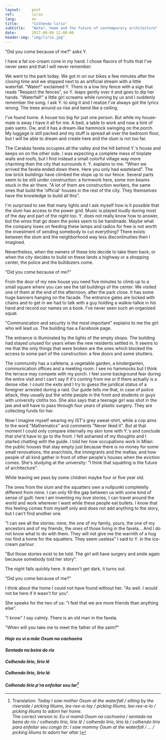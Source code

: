 ```yaml
---
layout:     post
ref:		lirio
lang: 		en
title:      "Colhendo lírio"
subtitle:   "Water, home and the future of contemporary architecture"
date:       2017-09-09 12:00:00
header-img: "img/lirio.jpg"
---
```


"Did you come because of me?" asks Y. 

I have a fat ice-cream cone in my hand. I chose flavors of fruits that I've never seen and that I will never remember.

We went to the park today. We got in on our bikes a few minutes after the closing time and we stopped next to an artificial stream with a little waterfall. "Water!" exclaimed Y. There is a low tiny fence with a sign that reads "Respect the fences", so Y. leaps gently over it and goes to dip her hands. "Waterfall!" a little girl screams while running by us and I suddenly remember the song. I ask Y. to sing it and I realize I've always got the lyrics wrong. The trees around us rise and bend like a ceiling.

I've found home. A house too big for just one person. But while my house-mate is away I have it all for me. A bed, a table to work and now a hint of palo santo. Ow, and it has a dream-like hammock swinging on the porch. My luggage is still packed and my stuff is spread all over the bedroom floor, but I will be able to dream and create here and the slum is not too far.

The Carabás favela occupies all the valley and the hill behind Y.'s house and keeps on on the other side. I was expecting a complete mess of tinplate walls and roofs, but I find instead a small colorful village way more charming then the city that surrounds it. Y. explains to me: "When we arrived the favela ended down there. Here you only had wasteland". The low brick buildings have climbed the slope up to our fence. Several parts seem to be still under construction: a formwork here, some iron beams stuck in the air there. "A lot of them are construction workers, the same ones that build the 'official' houses in the rest of the city. They themselves have the knowledge to build all this".

I'm surprised to see that many lights and I ask myself how is it possible that the slum has access to the power grid. Music is played loudly during most of the day and part of the night too. Y. does not really know how to answer, but the wires that go down the poles seem to be handmade. Maybe what the company loses on feeding these lamps and radios for free is not worth the investment of sending somebody to cut everything? There exists between the slum and the neighborhood way less discontinuities then I imagined.

Nevertheless, when the owners of these lots decide to take them back, or when the city decides to build on these lands a highway or a shopping center, the police and the bulldozers come.

"Did you come because of me?"

From the door of my new house you need five minutes to climb up to a small square where you can see the tall buildings of the center. We visited one of them at the end of the afternoon, after the park close. It has some huge banners hanging on the facade. The entrance gates are locked with chains and to get in we had to talk with a guy holding a walkie-talkie in his hand and record our names on a book. I've never seen such an organized squat.

"Communication and security is the most important" explains to me the girl who will lead us. The building has a Facebook page.

The entrance is illuminated by the lights of the empty shops. The building had stayed unused for years when the new residents settled in. It seems to me that the only things that were broken are the ones which blocked the access to some part of the construction: a few doors and some shutters.

The community has a cafeteria, a vegetable garden, a kinderganten, communication offices and a meeting room. I see no hammocks but I think the terrace may compete with my porch. I feel some background fear during the entire visit and I can't say if it's coming from me or if there actually is a dense vibe. I count the exits and I try to guess the juridical status of a foreigner arrested during a raid. Our guide tells me that, in case of police attack, they usually put the white people in the front and students or guys with university cloths too. She also says that a teenage girl was shot in the jaw and will have to pass through four years of plastic surgery. They are collecting funds for her.

Now I imagine myself wearing my IST's grey sweat-shirt, while a cop aims to the word "Mathematics" and comments "Never liked it". But at that moment I could only compare internally my skin tone with Y.'s and conclude that she'd have to go to the front. I felt ashamed of my thoughts and I started chatting with the guide. I told her how occupations work in Milan: the public houses that stay empty just because there is no money for some small renovations; the anarchists, the immigrants and the mafias; and how people of all kind gather in front of other people's houses when the eviction comes. She's studying at the university: "I think that squatting is the future of architecture".

While leaving we pass by some children maybe four or five year old.

The ones from the slum and the squatters own a nullpunkt completelly different from mine. I can only fill the gap between us with some kind of sense of guilt: here I am inventing my love stories, I can travel around the world and work wherever I want while these people eat bullets. I know that this feeling comes from myself only and does not add anything to the story, but I can't find another one.

"I can see all the stories: mine, the one of my family, yours, the one of my ancestors and of my friends, the ones of those living in the favela... And I do not know what to do with them. They will not give me the warmth of a hug nor find a home for the squatters. They seem useless" I said to Y. in the ice-cream parlour.

"But those stories exist to be told. The girl will have surgery and smile again because somebody told her story".

The night falls quickly here. It doesn't get dark, it turns out.

"Did you come because of me?"

I think about the home I could not have found without her. "As well. I would not be here if it wasn't for you".

She speaks for the two of us: "I feel that we are more friends than anything else".

"I know" I say calmly. There is an old man in the favela.

"When will you take me to meet the father of the saint?"  


#### *Hoje eu vi a mãe Oxum na cachoeira*
 
#### *Sentada na beira do rio*

#### *Colhendo lírio, lírio lê*

#### *Colhendo lírio, lírio lá*

#### *Colhendo lírio p'ra enfeitar seu lar[^song]*


[^song]: Translation: *Today I saw mother Oxum at the waterfall / sitting by the riverside / picking liliums, lee-ree-a-lay / picking liliums, lee-ree-a-lo / picking liliums to adorn her home*.         
         The correct version is: *Eu vi mamã Oxum na cachoeira / sentada na beira do rio / colhendo lírio, lírio lê / colhendo lírio, lírio lá / colhendo lírio para enfeitar seu congá* (tr: *I saw mommy Oxum at the waterfall / ... / picking liliums to adorn her altar* )


